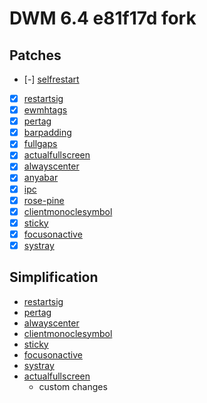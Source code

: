 # DWM 6.4 e81f17d fork

## Patches
- [-] [selfrestart](https://dwm.suckless.org/patches/selfrestart/dwm-r1615-selfrestart.diff)
- [x] [restartsig](https://dwm.suckless.org/patches/restartsig/dwm-restartsig-20180523-6.2.diff)
- [x] [ewmhtags](https://dwm.suckless.org/patches/ewmhtags/dwm-ewmhtags-6.2.diff)
- [x] [pertag](https://dwm.suckless.org/patches/pertag/dwm-pertag-20200914-61bb8b2.diff)
- [x] [barpadding](https://dwm.suckless.org/patches/barpadding/dwm-barpadding-20211020-a786211.diff)
- [x] [fullgaps](https://dwm.suckless.org/patches/fullgaps/dwm-fullgaps-6.4.diff)
- [x] [actualfullscreen](https://dwm.suckless.org/patches/actualfullscreen/dwm-actualfullscreen-20211013-cb3f58a.diff)
- [x] [alwayscenter](https://dwm.suckless.org/patches/alwayscenter/dwm-alwayscenter-20200625-f04cac6.diff)
- [x] [anyabar](https://dwm.suckless.org/patches/anybar/dwm-anybar-20200810-bb2e722.diff)
- [x] [ipc](https://dwm.suckless.org/patches/ipc/dwm-ipc-20201106-f04cac6.diff)
- [x] [rose-pine](https://raw.githubusercontent.com/motolla/dwm-rose/main/colors/rose-pine.h)
- [x] [clientmonoclesymbol](https://dwm.suckless.org/patches/clientmonoclesymbol/)
- [x] [sticky](https://dwm.suckless.org/patches/sticky/dwm-sticky-6.4.diff)
- [x] [focusonactive](https://dwm.suckless.org/patches/focusonnetactive/dwm-focusonnetactive-6.2.diff)
- [x] [systray](https://dwm.suckless.org/patches/systray/dwm-systray-6.4.diff)

## Simplification

- [restartsig](https://dwm.suckless.org/patches/restartsig/dwm-restartsig-20180523-6.2.diff)
- [pertag](https://dwm.suckless.org/patches/pertag/dwm-pertag-20200914-61bb8b2.diff)
- [alwayscenter](https://dwm.suckless.org/patches/alwayscenter/dwm-alwayscenter-20200625-f04cac6.diff)
- [clientmonoclesymbol](https://dwm.suckless.org/patches/clientmonoclesymbol/)
- [sticky](https://dwm.suckless.org/patches/sticky/dwm-sticky-6.4.diff)
- [focusonactive](https://dwm.suckless.org/patches/focusonnetactive/dwm-focusonnetactive-6.2.diff)
- [systray](https://dwm.suckless.org/patches/systray/dwm-systray-6.4.diff)
- [actualfullscreen](https://dwm.suckless.org/patches/actualfullscreen/dwm-actualfullscreen-20211013-cb3f58a.diff)
  + custom changes 
